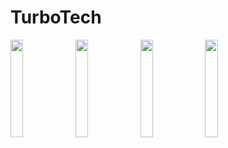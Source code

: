 # TurboTech
<img width="20%" align="left" src="https://gitlab.com/ios-turbo-tech/mobile/turbotech-backup/uploads/48bad902c8872969c7351475a3becb0e/IMAGE_2020-12-17_17_31_32.jpg" />
<img width="20%" align="left" src="https://gitlab.com/ios-turbo-tech/mobile/turbotech-backup/uploads/88350400cfe32911665b7c7a7b794db8/IMAGE_2020-12-17_17_31_33.jpg" />

<img width="20%" align="left" src="https://gitlab.com/ios-turbo-tech/mobile/turbotech-backup/uploads/ec608fda8396f496bf329154edf221c6/IMAGE_2020-12-17_17_31_31.jpg" />

<img width="20%" align="left" src="https://gitlab.com/ios-turbo-tech/mobile/turbotech-backup/uploads/1223d507f3efb8bf9e9af90221b04557/IMAGE_2020-12-17_17_31_35.jpg" />

